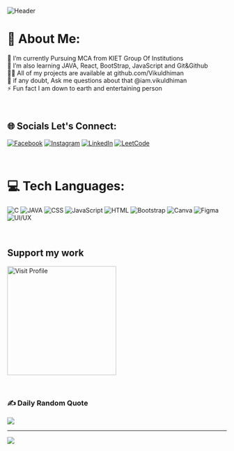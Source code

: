 ![Header](https://res.cloudinary.com/dpmrdlqgt/image/upload/v1695622113/Green_Organic_Quote_Poster_1_kq6xfx.png)
# 💫 About Me:
🔭 I’m currently Pursuing MCA from KIET Group Of Institutions <br>🌱 I’m also learning JAVA, React, BootStrap, JavaScript and Git&Github<br>👨‍💻 All of my projects are available at github.com/Vikuldhiman<br>💬 if any doubt, Ask me questions about that @iam.vikuldhiman<br>⚡ Fun fact I am down to earth and entertaining person

<br>

## 🌐 Socials Let's Connect:
[![Facebook](https://img.shields.io/badge/Facebook-%231877F2.svg?logo=Facebook&logoColor=white)](https://m.facebook.com/profile.php/?id=100009540907083) [![Instagram](https://img.shields.io/badge/Instagram-%23E4405F.svg?logo=Instagram&logoColor=white)](https://www.instagram.com/iam.vikuldhiman/?igshid=YmMyMTA2M2Y%3D) [![LinkedIn](https://img.shields.io/badge/LinkedIn-%230077B5.svg?logo=linkedin&logoColor=white)](https://www.linkedin.com/in/vikul-dhiman-2b588b230)  [![LeetCode](https://img.shields.io/badge/LeetCode%20-8A2BE2)](https://leetcode.com/vikuldhiman/) 

<br>

# 💻 Tech Languages:
![C](https://img.shields.io/badge/c-%2300599C.svg?style=for-the-badge&logo=c&logoColor=white)   ![JAVA](https://img.shields.io/badge/JAVA-%23323330.svg?style=for-the-badge&logo=JAVA&logoColor=%23F7DF1E)   ![CSS](https://img.shields.io/badge/css3-%231572B6.svg?style=for-the-badge&logo=css3&logoColor=white)  ![JavaScript](https://img.shields.io/badge/javascript-%23323330.svg?style=for-the-badge&logo=javascript&logoColor=%23F7DF1E)  ![HTML](https://img.shields.io/badge/html5-%23E34F26.svg?style=for-the-badge&logo=html5&logoColor=white)  ![Bootstrap](https://img.shields.io/badge/bootstrap-%23563D7C.svg?style=for-the-badge&logo=bootstrap&logoColor=white)  ![Canva](https://img.shields.io/badge/Canva-%2300C4CC.svg?style=for-the-badge&logo=Canva&logoColor=white)  ![Figma](https://img.shields.io/badge/Figma-%2300C4CC.svg?style=for-the-badge&logo=Figma&logoColor=white)  ![UI/UX](https://img.shields.io/badge/UI/UX-%23E34F26.svg?style=for-the-badge&logo=UI/UX&logoColor=white) 

<br>

  ##  Support my work
 <a href="https://vikuldhiman.github.io/portfolio/?fbclid=PAAab8zQuVPVuU5deYEQfSVZh_kwpjuyvEKUno7iw2AS7PpExWPt8pyf-lEB4" target="_blank"><img src="https://res.cloudinary.com/dpmrdlqgt/image/upload/v1695625188/2_y6madv.png" alt="Visit Profile" style="width: 250px !important" ></a>

<br>

### ✍️ Daily Random Quote
![](https://quotes-github-readme.vercel.app/api?type=horizontal&theme=tokyonight)

---
[![](https://visitcount.itsvg.in/api?id=techvaness&icon=0&color=9)](https://visitcount.itsvg.in)


  
